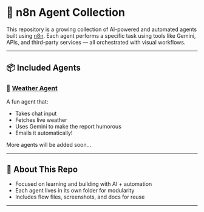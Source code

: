 # 🤖 n8n Agent Collection

This repository is a growing collection of AI-powered and automated agents built using [n8n](https://n8n.io). Each agent performs a specific task using tools like Gemini, APIs, and third-party services — all orchestrated with visual workflows.

---

## 📦 Included Agents

### 🔹 [Weather Agent](./Weather-agent/README.md)
A fun agent that:
- Takes chat input
- Fetches live weather
- Uses Gemini to make the report humorous
- Emails it automatically!

More agents will be added soon...

---

## 🌟 About This Repo
- Focused on learning and building with AI + automation
- Each agent lives in its own folder for modularity
- Includes flow files, screenshots, and docs for reuse

---
